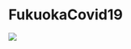 # FukuokaCovid19

![](https://user-images.githubusercontent.com/997855/100835744-6f886e80-34b1-11eb-98fa-ca9560a9f8c4.png)
